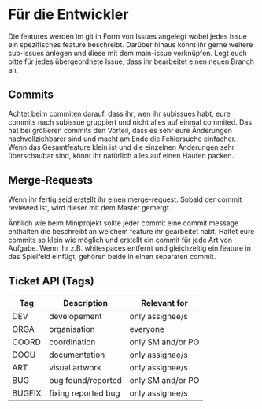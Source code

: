 # Für die Entwickler

Die features werden im git in Form von Issues angelegt wobei jedes Issue ein spezifisches feature beschreibt.
Darüber hinaus könnt ihr gerne weitere sub-issues anlegen und diese mit dem main-issue verknüpfen.
Legt euch bitte für jedes übergeordnete Issue, dass ihr bearbeitet einen neuen Branch an.

## Commits

Achtet beim commiten darauf, dass ihr, wen ihr subissues habt, eure commits nach subissue gruppiert und nicht alles auf einmal commited.
Das hat bei größeren commits den Vorteil, dass es sehr eure Änderungen nachvollziehbarer sind und macht am Ende die Fehlersuche einfacher.
Wenn das Gesamtfeature klein ist und die einzelnen Änderungen sehr überschaubar sind, könnt ihr natürlich alles auf einen Haufen packen.

## Merge-Requests

Wenn ihr fertig seid erstellt ihr einen merge-request.
Sobald der commit reviewed ist, wird dieser mit dem Master gemergt.

Änhlich wie beim Miniprojekt sollte jeder commit eine commit message enthalten die beschreibt an welchem feature ihr gearbeitet habt.
Haltet eure commits so klein wie möglich und erstellt ein commit für jede Art von Aufgabe.
Wenn ihr z.B. whitespaces entfernt und gleichzeitig ein feature in das Spielfeld einfügt, gehören beide in einen separaten commit.

## Ticket API (Tags)

| Tag    | Description         | Relevant for      |
| ------ | ------------------- | ----------------- |
| DEV    | developement        | only assignee/s   |
| ORGA   | organisation        | everyone          |
| COORD  | coordination        | only SM and/or PO |
| DOCU   | documentation       | only assignee/s   |
| ART    | visual artwork      | only assignee/s   |
| BUG    | bug found/reported  | only SM and/or PO |
| BUGFIX | fixing reported bug | only assignee/s   |
